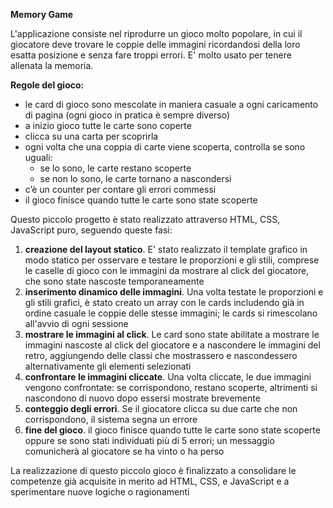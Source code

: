 **Memory Game**

L'applicazione consiste nel riprodurre un gioco molto popolare, in cui il giocatore deve trovare le coppie delle immagini ricordandosi della loro esatta posizione e senza fare troppi errori. E' molto usato per tenere allenata la memoria.



**Regole del gioco:**

- le card di gioco sono mescolate in maniera casuale a ogni caricamento di pagina (ogni gioco in pratica è sempre diverso)
- a inizio gioco tutte le carte sono coperte
- clicca su una carta per scoprirla
- ogni volta che una coppia di carte viene scoperta, controlla se sono uguali:
    - se lo sono, le carte restano scoperte
    - se non lo sono, le carte tornano a nascondersi
- c’è un counter per contare gli errori commessi
- il gioco finisce quando tutte le carte sono state scoperte

Questo piccolo progetto è stato realizzato attraverso HTML, CSS, JavaScript puro, seguendo queste fasi:

1) **creazione del layout statico**. E' stato realizzato il template grafico in modo statico per osservare e testare le proporzioni e gli stili, comprese le caselle di gioco con le immagini da mostrare al click del giocatore, che sono state nascoste temporaneamente
2) **inserimento dinamico delle immagini**. Una volta testate le proporzioni e gli stili grafici, è stato creato un array con le cards includendo già in ordine casuale le coppie delle stesse immagini; le cards si rimescolano all'avvio di ogni sessione
3) **mostrare le immagini al click**. Le card sono state abilitate a mostrare le immagini nascoste al click del giocatore e a nascondere le immagini del retro, aggiungendo delle classi che mostrassero e nascondessero alternativamente gli elementi selezionati
4) **confrontare le immagini cliccate**. Una volta cliccate, le due immagini vengono confrontate: se corrispondono, restano scoperte, altrimenti si nascondono di nuovo dopo essersi mostrate brevemente
5) **conteggio degli errori**. Se il giocatore clicca su due carte che non corrispondono, il sistema segna un errore
6) **fine del gioco**. il gioco finisce quando tutte le carte sono state scoperte oppure se sono stati individuati più di 5 errori; un messaggio comunicherà al giocatore se ha vinto o ha perso

La realizzazione di questo piccolo gioco è finalizzato a consolidare le competenze già acquisite in merito ad HTML, CSS, e JavaScript e a sperimentare nuove logiche o ragionamenti